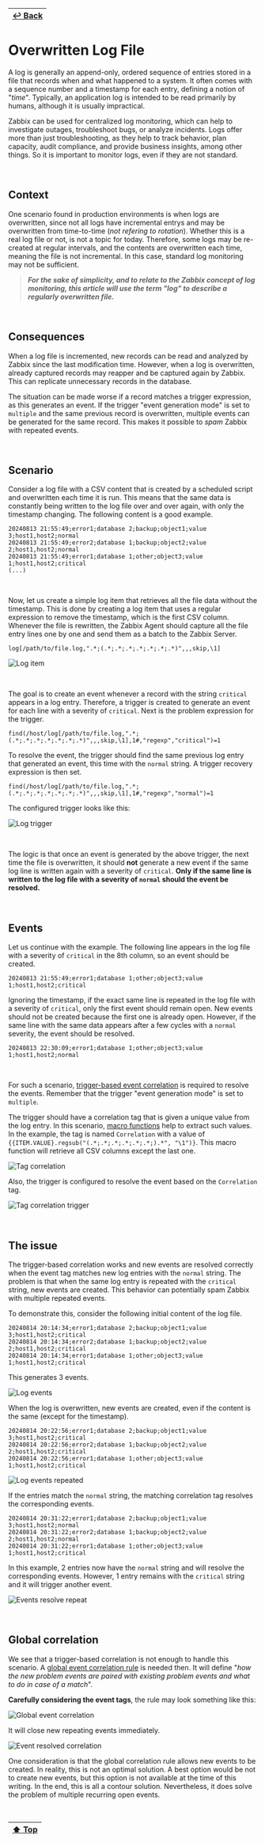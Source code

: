 | [↩️ Back](./) |
| --- |

# Overwritten Log File

A log is generally an append-only, ordered sequence of entries stored in a file that records when and what happened to a system. It often comes with a sequence number and a timestamp for each entry, defining a notion of "_time_". Typically, an application log is intended to be read primarily by humans, although it is usually impractical.

Zabbix can be used for centralized log monitoring, which can help to investigate outages, troubleshoot bugs, or analyze incidents. Logs offer more than just troubleshooting, as they help to track behavior, plan capacity, audit compliance, and provide business insights, among other things. So it is important to monitor logs, even if they are not standard.

<BR>

## Context

One scenario found in production environments is when logs are overwritten, since not all logs have incremental entrys and may be overwritten from time-to-time (_not refering to rotation_). Whether this is a real log file or not, is not a topic for today. Therefore, some logs may be re-created at regular intervals, and the contents are overwritten each time, meaning the file is not incremental. In this case, standard log monitoring may not be sufficient.

> _**For the sake of simplicity, and to relate to the Zabbix concept of log monitoring, this article will use the term "_log_" to describe a regularly overwritten file.**_

<BR>

## Consequences

When a log file is incremented, new records can be read and analyzed by Zabbix since the last modification time. However, when a log is overwritten, already captured records may reapper and be captured again by Zabbix. This can replicate unnecessary records in the database.

The situation can be made worse if a record matches a trigger expression, as this generates an event. If the trigger "event generation mode" is set to `multiple` and the same previous record is overwritten, multiple events can be generated for the same record. This makes it possible to _spam_ Zabbix with repeated events.

<BR>

## Scenario

Consider a log file with a CSV content that is created by a scheduled script and overwritten each time it is run. This means that the same data is constantly being written to the log file over and over again, with only the timestamp changing. The following content is a good example.

```csv
20240813 21:55:49;error1;database 2;backup;object1;value 3;host1,host2;normal
20240813 21:55:49;error2;database 1;backup;object2;value 2;host1,host2;normal
20240813 21:55:49;error1;database 1;other;object3;value 1;host1,host2;critical
(...)
```

<BR>

Now, let us create a simple log item that retrieves all the file data without the timestamp. This is done by creating a log item that uses a regular expression to remove the timestamp, which is the first CSV column. Whenever the file is rewritten, the Zabbix Agent should capture all the file entry lines one by one and send them as a batch to the Zabbix Server.

```
log[/path/to/file.log,".*;(.*;.*;.*;.*;.*;.*;.*)",,,skip,\1]
```

![Log item](./image/log_item.png)

<BR>

The goal is to create an event whenever a record with the string `critical`  appears in a log entry. Therefore, a trigger is created to generate an event for each line with a severity of `critical`. Next is the problem expression for the trigger.

```
find(/host/log[/path/to/file.log,".*;(.*;.*;.*;.*;.*;.*;.*)",,,skip,\1],1#,"regexp","critical")=1
```

To resolve the event, the trigger should find the same previous log entry that generated an event, this time with the `normal` string. A trigger recovery expression is then set.

```
find(/host/log[/path/to/file.log,".*;(.*;.*;.*;.*;.*;.*;.*)",,,skip,\1],1#,"regexp","normal")=1
```

The configured trigger looks like this:

![Log trigger](./image/log_trigger.png)

<BR>

The logic is that once an event is generated by the above trigger, the next time the file is overwritten, it should **not** generate a new event if the same log line is written again with a severity of `critical`. **Only if the same line is written to the log file with a severity of `normal` should the event be resolved.**

<BR>

## Events

Let us continue with the example. The following line appears in the log file with a severity of `critical` in the 8th column, so an event should be created.

```csv
20240813 21:55:49;error1;database 1;other;object3;value 1;host1,host2;critical
```

Ignoring the timestamp, if the exact same line is repeated in the log file with a severity of `critical`, only the first event should remain open. New events should not be created because the first one is already open. However, if the same line with the same data appears after a few cycles with a `normal` severity, the event should be resolved.

```csv
20240813 22:30:09;error1;database 1;other;object3;value 1;host1,host2;normal
```

<BR>

For such a scenario, [trigger-based event correlation](https://www.zabbix.com/documentation/current/en/manual/config/event_correlation/trigger) is required to resolve the events. Remember that the trigger "event generation mode" is set to `multiple`.

The trigger should have a correlation tag that is given a unique value from the log entry. In this scenario, [macro functions](https://www.zabbix.com/documentation/current/en/manual/config/macros/macro_functions) help to extract such values. In the example, the tag is named `Correlation` with a value of  `{{ITEM.VALUE}.regsub("(.*;.*;.*;.*;.*;.*;).*", "\1")}`. This macro function will retrieve all CSV columns except the last one.

![Tag correlation](./image/tag_correlation.png)

Also, the trigger is configured to resolve the event based on the `Correlation` tag.

![Tag correlation trigger](./image/tag_correlation_trigger.png)

<BR>

## The issue

The trigger-based correlation works and new events are resolved correctly when the event tag matches new log entries with the `normal` string. The problem is that when the same log entry is repeated with the `critical` string, new events are created. This behavior can potentially spam Zabbix with multiple repeated events.

To demonstrate this, consider the following initial content of the log file.

```
20240814 20:14:34;error1;database 2;backup;object1;value 3;host1,host2;critical
20240814 20:14:34;error2;database 1;backup;object2;value 2;host1,host2;critical
20240814 20:14:34;error1;database 1;other;object3;value 1;host1,host2;critical
```

This generates 3 events.

![Log events](./image/log_events.png)

When the log is overwritten, new events are created, even if the content is the same (except for the timestamp).

```
20240814 20:22:56;error1;database 2;backup;object1;value 3;host1,host2;critical
20240814 20:22:56;error2;database 1;backup;object2;value 2;host1,host2;critical
20240814 20:22:56;error1;database 1;other;object3;value 1;host1,host2;critical
```

![Log events repeated](./image/log_events_repeated.png)

If the entries match the `normal` string, the matching correlation tag resolves the corresponding events.

```
20240814 20:31:22;error1;database 2;backup;object1;value 3;host1,host2;normal
20240814 20:31:22;error2;database 1;backup;object2;value 2;host1,host2;normal
20240814 20:31:22;error1;database 1;other;object3;value 1;host1,host2;critical
```

In this example, 2 entries now have the `normal` string and will resolve the corresponding events. However, 1 entry remains with the `critical` string and it will trigger another event.

![Events resolve repeat](./image/events_resolve_repeat.png)

<BR>

## Global correlation

We see that a trigger-based correlation is not enough to handle this scenario. A [global event correlation rule](https://www.zabbix.com/documentation/7.0/en/manual/config/event_correlation/global?hl=correlation) is needed then. It will define "_how the new problem events are paired with existing problem events and what to do in case of a match_".

**Carefully considering the event tags**, the rule may look something like this:

![Global event correlation](./image/global_event_correlation.png)

It will close new repeating events immediately.

![Event resolved correlation](./image/event_resolved_correlation.png)

One consideration is that the global correlation rule allows new events to be created. In reality, this is not an optimal solution. A best option would be not to create new events, but this option is not available at the time of this writing. In the end, this is all a contour solution. Nevertheless, it does solve the problem of multiple recurring open events.

<BR>

| [⬆️ Top](#overwritten-log-file) |
| --- |